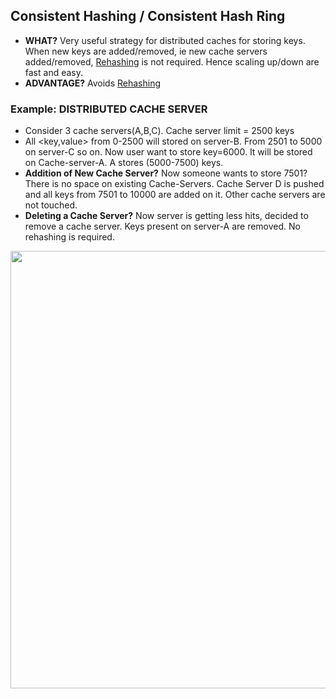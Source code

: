 ## Consistent Hashing / Consistent Hash Ring
- **WHAT?** Very useful strategy for distributed caches for storing keys. When new keys are added/removed, ie new cache servers added/removed, [Rehashing](https://github.com/amitkumar50/Code-examples/blob/master/System-Design/Concepts/Hashing/Hash_Table.md) is not required. Hence scaling up/down are fast and easy.
- **ADVANTAGE?** Avoids [Rehashing](https://github.com/amitkumar50/Code-examples/blob/master/System-Design/Concepts/Hashing/Hash_Table.md)

### Example: DISTRIBUTED CACHE SERVER
- Consider 3 cache servers(A,B,C). Cache server limit = 2500 keys 
- All <key,value> from 0-2500 will stored on server-B. From 2501 to 5000 on server-C so on. Now user want to store key=6000. It will be stored on Cache-server-A. A stores (5000-7500) keys.
- **Addition of New Cache Server?** Now someone wants to store 7501? There is no space on existing Cache-Servers. Cache Server D is pushed and all keys from 7501 to 10000 are added on it. Other cache servers are not touched.
- **Deleting a Cache Server?** Now server is getting less hits, decided to remove a cache server. Keys present on server-A are removed. No rehashing is required.

<img src="https://i.ibb.co/DwM0CZM/Consistent-Hashing.png" width=700 />
